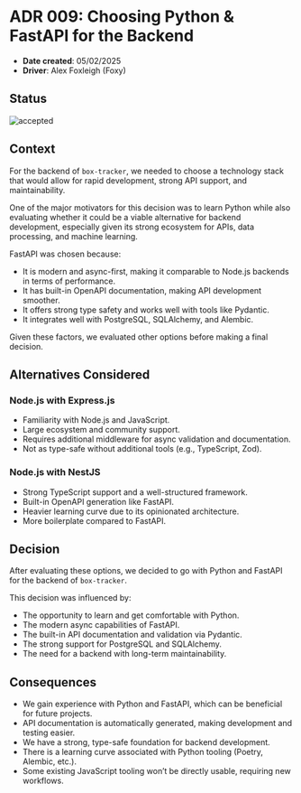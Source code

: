 # ADR 009: Choosing Python & FastAPI for the Backend

- **Date created**: 05/02/2025
- **Driver**: Alex Foxleigh (Foxy)

## Status

![accepted]

## Context

For the backend of `box-tracker`, we needed to choose a technology stack that would allow for rapid development, strong API support, and maintainability.

One of the major motivators for this decision was to learn Python while also evaluating whether it could be a viable alternative for backend development, especially given its strong ecosystem for APIs, data processing, and machine learning.

FastAPI was chosen because:

- It is modern and async-first, making it comparable to Node.js backends in terms of performance.
- It has built-in OpenAPI documentation, making API development smoother.
- It offers strong type safety and works well with tools like Pydantic.
- It integrates well with PostgreSQL, SQLAlchemy, and Alembic.

Given these factors, we evaluated other options before making a final decision.

## Alternatives Considered

### Node.js with Express.js

- Familiarity with Node.js and JavaScript.
- Large ecosystem and community support.
- Requires additional middleware for async validation and documentation.
- Not as type-safe without additional tools (e.g., TypeScript, Zod).

### Node.js with NestJS

- Strong TypeScript support and a well-structured framework.
- Built-in OpenAPI generation like FastAPI.
- Heavier learning curve due to its opinionated architecture.
- More boilerplate compared to FastAPI.

## Decision

After evaluating these options, we decided to go with Python and FastAPI for the backend of `box-tracker`.

This decision was influenced by:

- The opportunity to learn and get comfortable with Python.
- The modern async capabilities of FastAPI.
- The built-in API documentation and validation via Pydantic.
- The strong support for PostgreSQL and SQLAlchemy.
- The need for a backend with long-term maintainability.

## Consequences

- We gain experience with Python and FastAPI, which can be beneficial for future projects.
- API documentation is automatically generated, making development and testing easier.
- We have a strong, type-safe foundation for backend development.
- There is a learning curve associated with Python tooling (Poetry, Alembic, etc.).
- Some existing JavaScript tooling won’t be directly usable, requiring new workflows.

[proposed]: https://img.shields.io/badge/Proposed-yellow?style=for-the-badge
[accepted]: https://img.shields.io/badge/Accepted-green?style=for-the-badge
[superceded]: https://img.shields.io/badge/Superceded-orange?style=for-the-badge
[rejected]: https://img.shields.io/badge/Rejected-red?style=for-the-badge
[deprecated]: https://img.shields.io/badge/Deprecated-grey?style=for-the-badge
